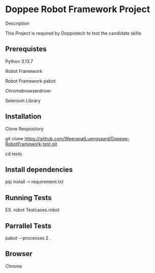 # Doppee Robot Framework Project

Description

This Project is required by Doppiotech to test the candidate skills

## Prerequistes

  Python 3.13.7
  
  Robot Framework
  
  Robot Framework pabot
  
  Chromebrowserdriver
  
  Selenium Library
  
## Installation

Clone Respository

git clone https://github.com/WeerapatLuengsaard/Doppee-RobotFramework-test.git

cd tests

## Install dependencies

pip install -r requirement.txt


## Running Tests

EX. robot Testcases.robot

## Parrallel Tests

pabot --processes 2 .

## Browser

Chrome 
